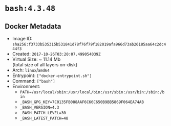 # `bash:4.3.48`

## Docker Metadata

- Image ID: `sha256:f3733b535315b531841d78f76f79f182019afa966d73ab26185aa64c2dc444f3`
- Created: `2017-10-26T03:20:07.499054039Z`
- Virtual Size: ~ 11.14 Mb  
  (total size of all layers on-disk)
- Arch: `linux`/`amd64`
- Entrypoint: `["docker-entrypoint.sh"]`
- Command: `["bash"]`
- Environment:
  - `PATH=/usr/local/sbin:/usr/local/bin:/usr/sbin:/usr/bin:/sbin:/bin`
  - `_BASH_GPG_KEY=7C0135FB088AAF6C66C650B9BB5869F064EA74AB`
  - `_BASH_VERSION=4.3`
  - `_BASH_PATCH_LEVEL=30`
  - `_BASH_LATEST_PATCH=48`
